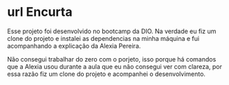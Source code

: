 # url Encurta

Esse projeto foi desenvolvido no bootcamp da DIO.
Na verdade eu fiz um clone do projeto e instalei as dependencias na minha máquina e fui acompanhando a explicação da Alexia Pereira.

Não consegui trabalhar do zero com  o porjeto, isso porque há comandos que a Alexia usou durante a aula que eu não consegui ver com clareza, por essa razão fiz um clone do projeto e acompanhei o desenvolvimento.

